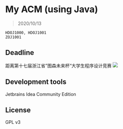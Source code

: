 # My ACM (using Java)

> 2020/10/13
```
HDOJ1000, HDOJ1001
ZOJ1001
```

## Deadline

距离第十七届浙江省”图森未来杯“大学生程序设计竞赛
![](https://api.solstice23.top/countdown/?date=1602907200&type=1&formatType=3&font=2&fontSize=30&color=ff&left=还有&right=。)

## Development tools

Jetbrains Idea Community Edition

## License

GPL v3
